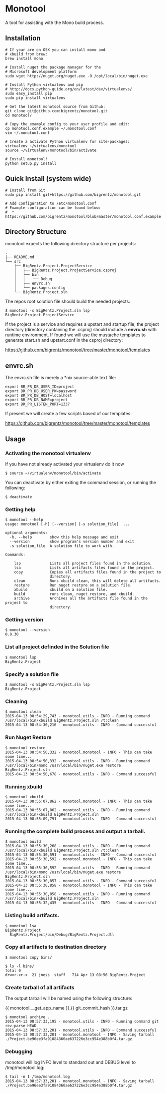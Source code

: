 # Monotool

A tool for assisting with the Mono build process.

## Installation

```
# If your are on OSX you can install mono and 
# xbuild from brew:
brew install mono

# Install nuget the package manager for the
# Microsoft development platform
sudo wget http://nuget.org/nuget.exe -O /opt/local/bin/nuget.exe

# Install Python virtualenv and pip 
# http://docs.python-guide.org/en/latest/dev/virtualenvs/
sudo easy_install pip
sudo pip install virtualenv

# Get the latest monotool source from Github:
git clone git@github.com:bigrentz/monotool.git
cd monotool/

# Copy the example config to your user profile and edit:
cp monotool.conf.example ~/.monotool.conf
vim ~/.monotool.conf

# Create a activate Python virtualenv for site-packages:
virtualenv ~/virtualenv/monotool
source ~/virtualenv/monotool/bin/activate

# Install monotool!
python setup.py install
```

## Quick Install (system wide)

```
# Install from Git
sudo pip install git+https://github.com/bigrentz/monotool.git

# Add Configuration to /etc/monotool.conf
# Example configuration can be found below:
#  * https://github.com/bigrentz/monotool/blob/master/monotool.conf.example
```

## Directory Structure

monotool expects the following directory structure per projects:

```
.
├── README.md
└── src
    ├── BigRentz.Project.ProjectService
    │   ├── BigRentz.Project.ProjectService.csproj
    │   ├── bin
    │   │   └── Debug
    │   ├── envrc.sh
    │   └── packages.config
    └── BigRentz.Project.sln
```

The repos root solution file should build the needed projects:

```
$ monotool -s BigRentz.Project.sln lsp
BigRentz.Project.ProjectService
```

If the project is a service and requires a upstart and startup file,
the project directory (directory containing the .csproj) should
include a **envrc.sh** with runtime environment. If found we will
use the mustache templates to generate start.sh and upstart.conf
in the csproj directory:

   https://github.com/bigrentz/monotool/tree/master/monotool/templates

## envrc.sh

The envrc.sh file is merely a *nix source-able text file:

```
export BR_PR_DB_USER_ID=project
export BR_PR_DB_USER_PW=password
export BR_PR_DB_HOST=localhost
export BR_PR_DB_NAME=project
export BR_PR_LISTEN_PORT=1337
```

If present we will create a few scripts based of our templates:

   https://github.com/bigrentz/monotool/tree/master/monotool/templates

## Usage

### Activating the monotool virtualenv

If you have not already activated your virtualenv do it now

```
$ source ~/virtualenv/monotool/bin/activate
```

You can deactivate by either exiting the command session, 
or running the following:

```
$ deactivate
```

### Getting help

```
$ monotool --help
usage: monotool [-h] [--version] [-s solution_file]  ...

optional arguments:
  -h, --help        show this help message and exit
  --version         show program's version number and exit
  -s solution_file  A solution file to work with.

Commands:

    lsp             Lists all project files found in the solution.
    lsa             Lists all artifacts files found in the project.
    copy            Copies all artifacts files found in the project to
                    directory.
    clean           Runs xbuild clean, this will delete all artifacts.
    restore         Run nuget restore on a solution file.
    xbuild          xbuild on a solution file.
    build           runs clean, nuget_restore, and xbuild.
    archive         Archives all the artifacts file found in the project to
                    directory.
```

### Getting version

```
$ monotool --version
0.0.30
```

### List all project definded in the Solution file

```
$ monotool lsp
BigRentz.Project
```

### Specify a solution file

```
$ monotool -s BigRentz.Project.sln lsp
BigRentz.Project
```

### Cleaning

```
$ monotool clean
2015-04-13 08:54:29,743 - monotool.utils - INFO - Running command /usr/local/bin/xbuild BigRentz.Project.sln /t:clean
2015-04-13 08:54:30,216 - monotool.utils - INFO - Command successful
```

### Run Nuget Restore

```
$ monotool restore
2015-04-13 08:54:50,332 - monotool.monotool - INFO - This can take some time...
2015-04-13 08:54:50,332 - monotool.utils - INFO - Running command /usr/local/bin/mono /usr/local/bin/nuget.exe restore BigRentz.Project.sln
2015-04-13 08:54:50,678 - monotool.utils - INFO - Command successful
```

### Running xbuild

```
$ monotool xbuild
2015-04-13 08:55:07,862 - monotool.monotool - INFO - This can take some time...
2015-04-13 08:55:07,862 - monotool.utils - INFO - Running command /usr/local/bin/xbuild BigRentz.Project.sln
2015-04-13 08:55:09,791 - monotool.utils - INFO - Command successful
```

### Running the complete build process and output a tarball.

```
$ monotool build
2015-04-13 08:55:30,268 - monotool.utils - INFO - Running command /usr/local/bin/xbuild BigRentz.Project.sln /t:clean
2015-04-13 08:55:30,591 - monotool.utils - INFO - Command successful
2015-04-13 08:55:30,592 - monotool.monotool - INFO - This can take some time...
2015-04-13 08:55:30,592 - monotool.utils - INFO - Running command /usr/local/bin/mono /usr/local/bin/nuget.exe restore BigRentz.Project.sln
2015-04-13 08:55:30,857 - monotool.utils - INFO - Command successful
2015-04-13 08:55:30,858 - monotool.monotool - INFO - This can take some time...
2015-04-13 08:55:30,858 - monotool.utils - INFO - Running command /usr/local/bin/xbuild BigRentz.Project.sln
2015-04-13 08:55:32,435 - monotool.utils - INFO - Command successful
```

### Listing build artifacts.

```
$ monotool lsa
BigRentz.Project
  BigRentz.Project/bin/Debug/BigRentz.Project.dll
```

### Copy all artifacts to destination directory

```
$ monotool copy bins/

$ ls -l bins/
total 0
drwxr-xr-x  21 jness  staff   714 Apr 13 08:56 BigRentz.Project
```

### Create tarball of all artifacts 

The output tarball will be named using the following structure:

  {{ monotool.__get_app_name }}.{{ git_commit_hash }}.tar.gz

```
$ monotool archive .
2015-04-13 08:57:33,195 - monotool.utils - INFO - Running command git rev-parse HEAD
2015-04-13 08:57:33,201 - monotool.utils - INFO - Command successful
2015-04-13 08:57:33,201 - monotool.monotool - INFO - Saving tarball ./Project.be96ee3fa91084360ae637226e3cc954e388b0f4.tar.gz
```

### Debugging

monotool will log INFO level to standard out and DEBUG level to /tmp/monotool.log:

```
$ tail -n 1 /tmp/monotool.log
2015-04-13 08:57:33,201 - monotool.monotool - INFO - Saving tarball ./Project.be96ee3fa91084360ae637226e3cc954e388b0f4.tar.gz
```
